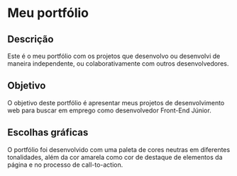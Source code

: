 <h1> Meu portfólio </h1>

<h2> Descrição </h2>

Este é o meu portfólio com os projetos que desenvolvo ou desenvolvi de maneira independente, ou colaborativamente com outros desenvolvedores.

<h2> Objetivo </h2>

O objetivo deste portfólio é apresentar meus projetos de desenvolvimento web para buscar em emprego como desenvolvedor Front-End Júnior.

<h2> Escolhas gráficas </h2>

O portfólio foi desenvolvido com uma paleta de cores neutras em diferentes tonalidades, além da cor amarela como cor de destaque de elementos da página e no processo de call-to-action.

